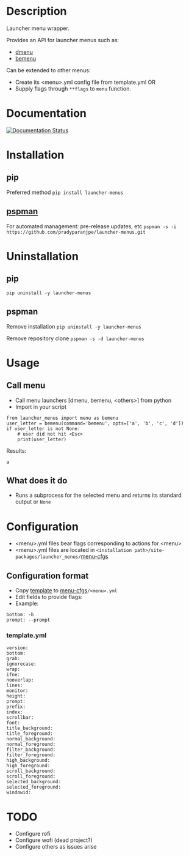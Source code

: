Description
==============

Launcher menu wrapper.

Provides an API for launcher menus such as:
  - [dmenu](https://tools.suckless.org/dmenu/)
  - [bemenu](https://github.com/Cloudef/bemenu)

Can be extended to other menus:
  - Create its \<menu\>.yml config file from template.yml OR
  - Supply flags through ``**flags`` to ``menu`` function.

Documentation
=============

[![Documentation Status](https://readthedocs.org/projects/launcher-menus/badge/?version=latest)](https://launcher-menus.readthedocs.io/?badge=latest)

Installation
============

pip
---

Preferred method `pip install launcher-menus`

[pspman](https://github.com/pradyparanjpe/pspman)
-------------------------------------------------

For automated management: pre-release updates, etc
`pspman -s -i https://github.com/pradyparanjpe/launcher-menus.git`

Uninstallation
==============

pip
---

`pip uninstall -y launcher-menus`

pspman
------

Remove installation `pip uninstall -y launcher-menus`

Remove repository clone `pspman -s -d launcher-menus`

Usage
=====

Call menu
---------

-   Call menu launchers \[dmenu, bemenu, \<others\>\] from python
-   Import in your script

``` {.python tangle="no"}
from launcher_menus import menu as bemenu
user_letter = bemenu(command='bemenu', opts=['a', 'b', 'c', 'd'])
if user_letter is not None:
    # user did not hit <Esc>
    print(user_letter)
```

Results:

``` {.example}
a
```

What does it do
---------------

-   Runs a subprocess for the selected menu and returns its standard
    output or ``None``

Configuration
=============

-   \<menu\>.yml files bear flags corresponding to actions for \<menu\>
-   \<menu\>.yml files are located in
    `<installation path>/site-packages/launcher_menus/`[menu-cfgs](launcher_menus/menu-cfgs)

Configuration format
--------------------

-   Copy [template](launcher_menus/menu-cfgs/template.yml) to [menu-cfgs](launcher_menus/menu-cfgs)``/<menu>.yml``
-   Edit fields to provide flags:
   - Example:
   ``` {.example}
   bottom: -b
   prompt: --prompt
   ```

### template.yml

``` {.yml}
version:
bottom:
grab:
ignorecase:
wrap:
ifne:
nooverlap:
lines:
monitor:
height:
prompt:
prefix:
index:
scrollbar:
font:
title_background:
title_foreground:
normal_background:
normal_foreground:
filter_background:
filter_foreground:
high_background:
high_foreground:
scroll_background:
scroll_foreground:
selected_background:
selected_foreground:
windowid:

```


TODO
====

-   Configure rofi
-   Configure wofi (dead project?)
-   Configure others as issues arise

